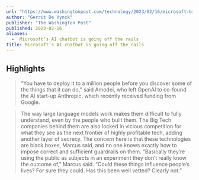 ```yaml
---
url: "https://www.washingtonpost.com/technology/2023/02/16/microsoft-bing-ai-chatbot-sydney/"
author: "Gerrit De Vynck"
publisher: "The Washington Post"
published: 2023-02-16
aliases:
  -  Microsoft’s AI chatbot is going off the rails
title: Microsoft’s AI chatbot is going off the rails
---
```


## Highlights
> “You have to deploy it to a million people before you discover some of the things that it can do,” said Amodei, who left OpenAI to co-found the AI start-up Anthropic, which recently received funding from Google.

> The way large language models work makes them difficult to fully understand, even by the people who built them. The Big Tech companies behind them are also locked in vicious competition for what they see as the next frontier of highly profitable tech, adding another layer of secrecy. The concern here is that these technologies are black boxes, Marcus said, and no one knows exactly how to impose correct and sufficient guardrails on them. “Basically they’re using the public as subjects in an experiment they don’t really know the outcome of,” Marcus said. “Could these things influence people’s lives? For sure they could. Has this been well vetted? Clearly not.”

